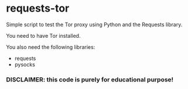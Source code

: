 # requests-tor
Simple script to test the Tor proxy using Python and the Requests library.

You need to have Tor installed.

You also need the following libraries: 
- requests
- pysocks

### DISCLAIMER: this code is purely for educational purpose!
